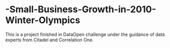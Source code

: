 # -Small-Business-Growth-in-2010-Winter-Olympics
This is a project finished in DataOpen challenge under the guidance of data experts from Citadel and Correlation One.
